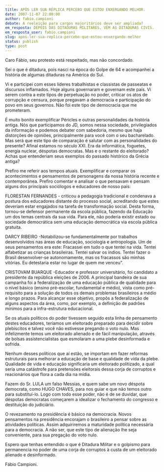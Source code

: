 ```yaml
---
title: APÓS LER SUA RÉPLICA PERCEBO QUE ESTOU ENXERGANDO MELHOR.
date: 2007-11-07 22:00:00
author: fabio.campioni
debate: A reeleição para cargos majoritários deve ser ampliada?
em_resposta: DEPOIS DAS DITADURAS MILITARES, VÊM AS DITADURAS CIVIS.
em_resposta_user: fabio.campioni
slug: apos-ler-sua-replica-percebo-que-estou-enxergando-melhor
status: publish 
type: post
---
```


Caro Fábio, seu protesto está respeitado, mas não concordado.  

Sei o que é ditadura, pois nasci na época do Golpe de 64 e acompanhei a história de algumas ditaduras na América do Sul.   

Vi e participei com esses líderes trabalhistas e classistas de passeatas e discursos inflamados. Hoje alguns governaram e governam este país. Vi serem contra a este tipos de perpetuação no poder, criticar os atos de corrupção e censura, porque pregavam a democracia e participação do povo em seus governos. Não foi este tipo de democracia que me prometeram.  

É muito bonito exemplificar Péricles e outras personalidades da história antiga. Nós que participamos do JD, somos nessa sociedade, privilegiados da informação e podemos debater com sabedoria, mesmo que haja distorções de opiniões, principalmente para você com o seu bacharelado. Mas será que este tipo de comparação é salutar com as personalidades do presente? Afinal estamos no século XXI. Era da informática, foguetes, energia nuclear, déspotas democratas. Mas e o restante do eleitorado? Achas que entenderiam seus exemplos do passado histórico da Grécia antiga?  

Prefiro me referir aos tempos atuais. Exemplificar e comparar os acontecimentos e pensamentos de personagens da nossa história recente e contemporânea. Prefiro comentar e analisar o que pensavam e pensam alguns dos principais sociólogos e educadores de nosso país:  

FLORESTAN FERNANDES - criticou a pedagogia tradicional e condenava a postura dos educadores distante do processo social, acreditando que estes deveriam estar engajados na tarefa de transformação social. Desta forma, tornou-se defensor permanente da escola pública, fazendo da Educação um dos temas centrais da sua vida. Para ele, não poderia existir estado ou sociedade democrática sem uma educação democrática via escola pública gratuita.   

  

DARCY RIBEIRO -Notabilizou-se fundamentalmente por trabalhos desenvolvidos nas áreas de educação, sociologia e antropologia. Um de seus pensamentos era este: Fracassei em tudo o que tentei na vida. Tentei alfabetizar as crianças brasileiras. Tentei salvar os índios. Tentei fazer o Brasil desenvolver-se autonomamente, mas os fracassos são minhas vitórias. Eu detestaria estar no lugar de quem me venceu".   

  

CRISTOVAM BUARQUE -Educador e professor universitário, foi candidato a presidente da república eleições de 2006. A principal bandeira de sua campanha foi a federalização de uma educação pública de qualidade para o nível básico (ensino pré-escolar, fundamental e médio), vista como pré-requisito para a solução de todos os demais problemas brasileiros a médio e longo prazos. Para alcançar esse objetivo, propôs a federalização de alguns aspectos da área, como, por exemplo, a definição de padrões mínimos para a infra-estrutura educacional.  

Se os atuais políticos do poder tivessem seguido esta linha de pensamento destes educadores, teríamos um eleitorado preparado para decidir sobre plebiscitos e talvez você não estivesse pregando o voto nulo. Mas infelizmente temos um eleitorado alienado e de fácil manipulação, através de bolsas assistencialistas que esmolaram a uma plebe desinformada e sofrida.  

Nenhum desses políticos que aí estão, se importam em fazer reformas estruturais para melhorar a educação de base e qualidade de vida da plebe. Qualidade de vida e educação significaria um eleitorado politizado, a qual seria uma catástrofe para pretensões eleitorais dessa corja de corruptos e reacionários que flora a cada dia na mídia.  

Fazem do Sr. LULA um falso Messias, e quem sabe um novo déspota democrata, como HUGO CHAVES, para nos guiar e que não temos outro para substituí-lo. Logo com todo esse poder, não é de se duvidar, que déspotas democratas começarem a idealizar o fechamento do congresso e destituição do judiciário.  

O revezamento na presidência é básico na democracia. Novos pensamentos na presidência encorajam o brasileiro a pensar sobre as atividades políticas. Assim adquiriremos a maturidade política necessária para a democracia. A não ser, que este tipo de alienação lhe seja conveniente, para sua pregação do voto nulo.   

  

Espero que tenhas entendido o que é Ditadura Militar e o golpismo para permanencia no poder de uma corja de corruptos à custa de um eleitorado alienado e desinformado.   

  

Fábio Campioni.
